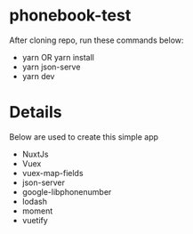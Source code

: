 # phonebook-test

After cloning repo, run these commands below: 

* yarn OR yarn install
* yarn json-serve
* yarn dev

# Details

Below are used to create this simple app
- NuxtJs
- Vuex
- vuex-map-fields
- json-server
- google-libphonenumber
- lodash
- moment
- vuetify

